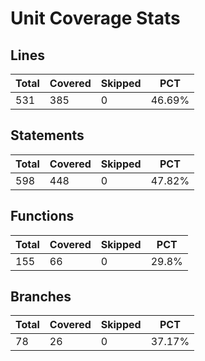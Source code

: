 # Unit Coverage Stats

## Lines

| Total                         | Covered                         | Skipped                         | PCT                         |
| ----------------------------- | ------------------------------- | ------------------------------- | --------------------------- |
| 531  | 385  | 0  | 46.69% |

## Statements

| Total                              | Covered                              | Skipped                              | PCT                              |
| ---------------------------------- | ------------------------------------ | ------------------------------------ | -------------------------------- |
| 598  | 448  | 0  | 47.82% |

## Functions

| Total                             | Covered                             | Skipped                             | PCT                             |
| --------------------------------- | ----------------------------------- | ----------------------------------- | ------------------------------- |
| 155  | 66  | 0  | 29.8% |

## Branches

| Total                            | Covered                            | Skipped                            | PCT                            |
| -------------------------------- | ---------------------------------- | ---------------------------------- | ------------------------------ |
| 78  | 26  | 0  | 37.17% |
